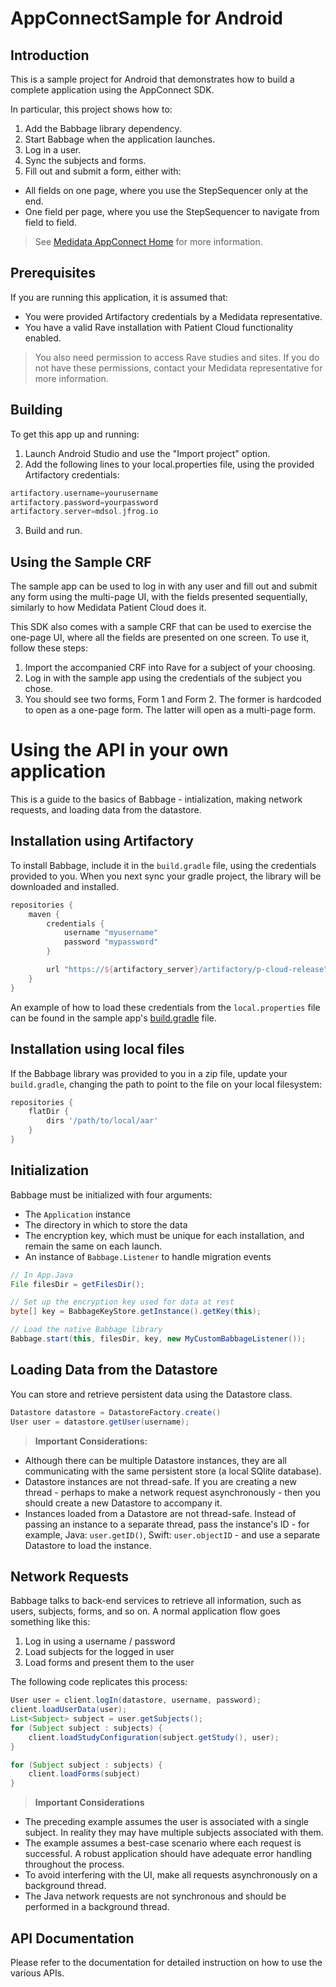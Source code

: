 # AppConnectSample for Android #

## Introduction ##

This is a sample project for Android that demonstrates how to build a complete application using the AppConnect SDK.

In particular, this project shows how to:

1. Add the Babbage library dependency.
2. Start Babbage when the application launches.
3. Log in a user.
4. Sync the subjects and forms.
5. Fill out and submit a form, either with:
  * All fields on one page, where you use the StepSequencer only at the end.
  * One field per page, where you use the StepSequencer to navigate from field to field.
  
>See [Medidata AppConnect Home](https://learn.mdsol.com/display/APPCONNECTprd/Medidata+AppConnect+Home) for more information. 

## Prerequisites

If you are running this application, it is assumed that:

- You were provided Artifactory credentials by a Medidata representative.
- You have a valid Rave installation with Patient Cloud functionality enabled.

>You also need permission to access Rave studies and sites. If you do not have these permissions, contact your Medidata representative for more information.

## Building ##

To get this app up and running:

1. Launch Android Studio and use the "Import project" option.
2. Add the following lines to your local.properties file, using the provided Artifactory credentials:

```gradle
artifactory.username=yourusername
artifactory.password=yourpassword
artifactory.server=mdsol.jfrog.io
```
3. Build and run.

## Using the Sample CRF ##

The sample app can be used to log in with any user and fill out and submit any form using the multi-page UI, with the fields presented sequentially, similarly to how Medidata Patient Cloud does it.

This SDK also comes with a sample CRF that can be used to exercise the one-page UI, where all the fields are presented on one screen. To use it, follow these steps:

1. Import the accompanied CRF into Rave for a subject of your choosing.
2. Log in with the sample app using the credentials of the subject you chose.
3. You should see two forms, Form 1 and Form 2. The former is hardcoded to open as a one-page form. The latter will open as a multi-page form.

# Using the API in your own application #

This is a guide to the basics of Babbage - intialization, making network requests, and loading data from the datastore.

## Installation using Artifactory
To install Babbage, include it in the `build.gradle` file, using the credentials provided to you. When you next sync your gradle project, the library will be downloaded and installed.

```groovy
repositories {
    maven {
        credentials {
            username "myusername"
            password "mypassword"
        }

        url "https://${artifactory_server}/artifactory/p-cloud-release"
    }
}
```

An example of how to load these credentials from the `local.properties` file can be found in the sample app's [build.gradle](https://github.com/mdsol/appconnect-android/blob/develop/app/build.gradle) file.

## Installation using local files

If the Babbage library was provided to you in a zip file, update your `build.gradle`, changing the path to point to the file on your local filesystem:

```groovy
repositories {
    flatDir {
        dirs '/path/to/local/aar'
    }
}
```


## Initialization
Babbage must be initialized with four arguments:
- The `Application` instance
- The directory in which to store the data
- The encryption key, which must be unique for each installation, and remain the same on each launch.
- An instance of `Babbage.Listener` to handle migration events

```java
// In App.Java
File filesDir = getFilesDir();

// Set up the encryption key used for data at rest
byte[] key = BabbageKeyStore.getInstance().getKey(this);

// Load the native Babbage library
Babbage.start(this, filesDir, key, new MyCustomBabbageListener());
```


## Loading Data from the Datastore
You can store and retrieve persistent data using the Datastore class.

```java
Datastore datastore = DatastoreFactory.create()
User user = datastore.getUser(username);
```

>**Important Considerations:** 
  - Although there can be multiple Datastore instances, they are all communicating with the same persistent store (a local SQlite database).
  - Datastore instances are not thread-safe. If you are creating a new thread - perhaps to make a network request asynchronously - then you should create a new Datastore to accompany it.
  - Instances loaded from a Datastore are not thread-safe. Instead of passing an instance to a separate thread, pass the instance's ID - for example, Java: `user.getID()`, Swift: `user.objectID` - and use a separate Datastore to load the instance.


## Network Requests
Babbage talks to back-end services to retrieve all information, such as users, subjects, forms, and so on. A normal application flow goes something like this:

1. Log in using a username / password 
2. Load subjects for the logged in user
3. Load forms and present them to the user

The following code replicates this process:
```java
User user = client.logIn(datastore, username, password);
client.loadUserData(user);
List<Subject> subject = user.getSubjects();
for (Subject subject : subjects) {
    client.loadStudyConfiguration(subject.getStudy(), user);
}

for (Subject subject : subjects) {
    client.loadForms(subject)
}
```

>**Important Considerations**

  - The preceding example assumes the user is associated with a single subject. In reality they may have multiple subjects associated with them.
  - The example assumes a best-case scenario where each request is successful. A robust application should have adequate error handling throughout the process.
  - To avoid interfering with the UI, make all requests asynchronously on a background thread.
  - The Java network requests are not synchronous and should be performed in a background thread.

## API Documentation ##

Please refer to the documentation for detailed instruction on how to use the various APIs.
